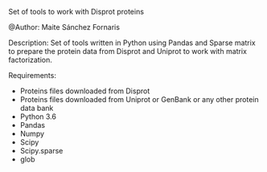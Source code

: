 Set of tools to work with Disprot proteins

@Author: Maite Sánchez Fornaris

Description:
Set of tools written in Python using Pandas and Sparse matrix to prepare the protein data from Disprot and Uniprot to work with matrix factorization.

Requirements:
- Proteins files downloaded from Disprot
- Proteins files downloaded from Uniprot or GenBank or any other protein data bank
- Python 3.6
- Pandas
- Numpy
- Scipy
- Scipy.sparse
- glob

